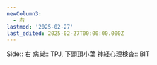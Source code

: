 ```yaml
---
newColumn3:
  - 右
lastmod: '2025-02-27'
last_edited: 2025-02-27T00:00:00.000Z
---
```


Side::  右
病巣:: TPJ, 下頭頂小葉
神経心理検査:: BIT
